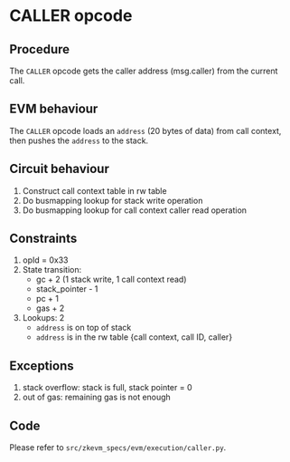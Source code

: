 # CALLER opcode

## Procedure

The `CALLER` opcode gets the caller address (msg.caller) from the current call.

## EVM behaviour

The `CALLER` opcode loads an `address` (20 bytes of data) from call context,
then pushes the `address` to the stack.

## Circuit behaviour

1. Construct call context table in rw table
2. Do busmapping lookup for stack write operation
3. Do busmapping lookup for call context caller read operation

## Constraints

1. opId = 0x33
2. State transition:
   - gc + 2 (1 stack write, 1 call context read)
   - stack_pointer - 1
   - pc + 1
   - gas + 2
3. Lookups: 2
   - `address` is on top of stack
   - `address` is in the rw table {call context, call ID, caller}

## Exceptions

1. stack overflow: stack is full, stack pointer = 0
2. out of gas: remaining gas is not enough

## Code

Please refer to `src/zkevm_specs/evm/execution/caller.py`.
